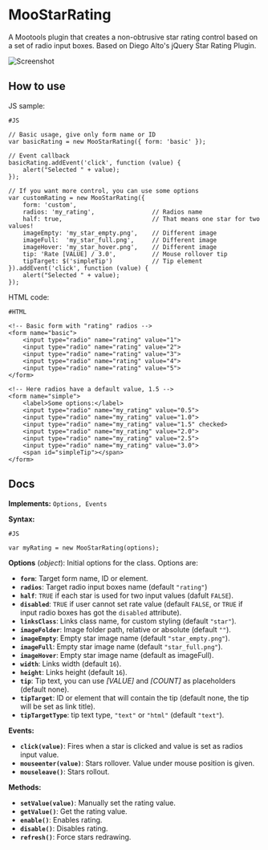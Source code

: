 MooStarRating
=============

A Mootools plugin that creates a non-obtrusive star rating control based on a set of radio input boxes. 
Based on Diego Alto's jQuery Star Rating Plugin.

![Screenshot](https://github.com/lorenzos/MooStarRating/raw/master/Graphics/logo.png)


How to use
----------

JS sample:

	#JS
	
	// Basic usage, give only form name or ID
	var basicRating = new MooStarRating({ form: 'basic' });
	
	// Event callback
	basicRating.addEvent('click', function (value) {
		alert("Selected " + value);
	});
	
	// If you want more control, you can use some options
	var customRating = new MooStarRating({
		form: 'custom',
		radios: 'my_rating',                // Radios name
		half: true,                         // That means one star for two values!
		imageEmpty: 'my_star_empty.png',    // Different image
		imageFull:  'my_star_full.png',     // Different image
		imageHover: 'my_star_hover.png',    // Different image
		tip: 'Rate [VALUE] / 3.0',          // Mouse rollover tip
		tipTarget: $('simpleTip')           // Tip element
	}).addEvent('click', function (value) {
		alert("Selected " + value);
	});

HTML code:

	#HTML
	
	<!-- Basic form with "rating" radios -->
	<form name="basic">
	    <input type="radio" name="rating" value="1">
	    <input type="radio" name="rating" value="2">
	    <input type="radio" name="rating" value="3">
	    <input type="radio" name="rating" value="4">
	    <input type="radio" name="rating" value="5">
	</form>
	
	<!-- Here radios have a default value, 1.5 -->
	<form name="simple">
	    <label>Some options:</label>
	    <input type="radio" name="my_rating" value="0.5">
	    <input type="radio" name="my_rating" value="1.0">
	    <input type="radio" name="my_rating" value="1.5" checked>
	    <input type="radio" name="my_rating" value="2.0">
	    <input type="radio" name="my_rating" value="2.5">
	    <input type="radio" name="my_rating" value="3.0">
	    <span id="simpleTip"></span>
	</form>


Docs
----------

**Implements:** `Options, Events`

**Syntax:**
	
	#JS
	
	var myRating = new MooStarRating(options);
	
**Options** (*object*): Initial options for the class. Options are:

- **`form`**: Target form name, ID or element.
- **`radios`**: Target radio input boxes name (default `"rating"`)
- **`half`**: `TRUE` if each star is used for two input values (dafult `FALSE`).
- **`disabled`**: `TRUE` if user cannot set rate value (default `FALSE`, or `TRUE` if input radio boxes has got the `disabled` attribute).
- **`linksClass`**: Links class name, for custom styling (default `"star"`).
- **`imageFolder`**: Image folder path, relative or absolute (default `""`).
- **`imageEmpty`**: Empty star image name (default `"star_empty.png"`).
- **`imageFull`**: Empty star image name (default `"star_full.png"`).
- **`imageHover`**: Empty star image name (default as imageFull).
- **`width`**: Links width (default `16`).
- **`height`**: Links height (default `16`).
- **`tip`**: Tip text, you can use *[VALUE]* and *[COUNT]* as placeholders (default none).
- **`tipTarget`**: ID or element that will contain the tip (default none, the tip will be set as link title).
- **`tipTargetType`**: tip text type, `"text"` or `"html"` (default `"text"`).

**Events:**

- **`click(value)`**: Fires when a star is clicked and value is set as radios input value.
- **`mouseenter(value)`**: Stars rollover. Value under mouse position is given.
- **`mouseleave()`**: Stars rollout.

**Methods:**

- **`setValue(value)`**: Manually set the rating value.
- **`getValue()`**: Get the rating value.
- **`enable()`**: Enables rating.
- **`disable()`**: Disables rating.
- **`refresh()`**: Force stars redrawing.
